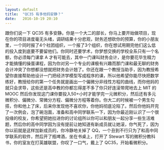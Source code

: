 ```yaml
---
layout: default
title:  "QC35 有多他妈安静？"
date:   2016-10-19 20:10
---
```


跟你们说一下 QC35 有多安静。你是一个大二的部长，你马上要开始做项目，现在你的项目进度毫无头绪，调研结果十分悲观，财务还想砍你的预算，你的小朋友里，一个同时报了4个社团组织，一个报了3个组织，你在想试用期完他们这么低的投入度到底要不要留他们。你同时还要学术，你梦想交换的学校全系只有一个名额，你必须每门课拿 A 才有可能去，其中一门课叫财务会计，是你要花毕生精力才能搞懂的操蛋课程，因为你对另一个专业的课极有兴趣而那门课和最无聊的财务会计冲突了你想都没想就把财务会计翘了。你还在跟一个教授当助手，因为教授希望你直接帮助他设计一门把经济学模型写成程序的课，所以他希望你能尽快把数学练好，教授给你的第一个任务就是画出一个偏微分非线性方程的曲线，而你他妈的就只会求导，这些还是高中教的你都忘得差不多了你只好连滚带爬地去上 MIT 的 MOOC 然后你发现这门课你要投入50+小时才能学完一元微积分，然后还有多元微积分、偏微分、常微分方程、偏微分方程等着你。你大二的时候被一个男生勾搭，你和他上了床，后来你发现他不喜欢你，你他妈彻底沦陷了。然后你他妈开完了一次例会，泡了碗泡面，准备和高中同学联系一下，因为你最近刚认识了一个很投缘的校友，你希望把她拉进你的讨论组所以你可以和朋友一起分享一些生活难题，然后你的高中同学因为没有提前让她知道有新成员就让她滚，你气死了，因为你以前就是这样加新成员的，你冷静地关掉了 QQ，一个丑到不行只为了和高中同学联系的软件，然后开了瓶啤酒，坐在书桌上，打开了 Stewart 写的微积分教科书，你的室友在打英雄联盟，你叹了一口气，戴上了 QC35，开始看微积分。